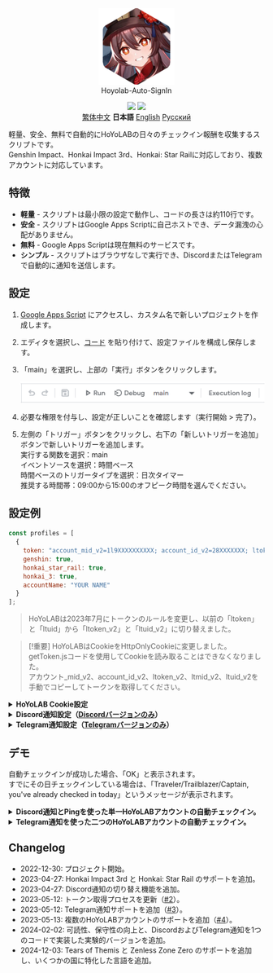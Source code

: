 <p align="center">
    <img width="150" height="150" src="pic/logo.svg" alt=""><br>
    Hoyolab-Auto-SignIn
</p>

<p align="center">
    <img src="https://img.shields.io/github/license/NatsumeAoii/hoyolab-auto-sign?style=flat-square">
    <img src="https://img.shields.io/github/stars/NatsumeAoii/hoyolab-auto-sign?style=flat-square">
    <br><a href="/README_zh-ZH.md">繁体中文</a>    <b>日本語</b>    <a href="/README.md">English</a>    <a href="/README_ru-RU.md">Русский</a>
</p>

軽量、安全、無料で自動的にHoYoLABの日々のチェックイン報酬を収集するスクリプトです。  
Genshin Impact、Honkai Impact 3rd、Honkai: Star Railに対応しており、複数アカウントに対応しています。

## 特徴
* **軽量** - スクリプトは最小限の設定で動作し、コードの長さは約110行です。
* **安全** - スクリプトはGoogle Apps Scriptに自己ホストでき、データ漏洩の心配がありません。
* **無料** - Google Apps Scriptは現在無料のサービスです。
* **シンプル** - スクリプトはブラウザなしで実行でき、DiscordまたはTelegramで自動的に通知を送信します。

## 設定
1. [Google Apps Script](https://script.google.com/home/start) にアクセスし、カスタム名で新しいプロジェクトを作成します。
2. エディタを選択し、[コード](https://github.com/NatsumeAoii/Hoyolab-AutoSign/blob/main/src/main-disc_tele.gs) を貼り付けて、設定ファイルを構成し保存します。
3. 「main」を選択し、上部の「実行」ボタンをクリックします。
   
   ![image](https://github.com/NatsumeAoii/Hoyolab-AutoSign/blob/main/pic/E04.png)
4. 必要な権限を付与し、設定が正しいことを確認します（実行開始 > 完了）。
5. 左側の「トリガー」ボタンをクリックし、右下の「新しいトリガーを追加」ボタンで新しいトリガーを追加します。  
   実行する関数を選択：main  
   イベントソースを選択：時間ベース  
   時間ベースのトリガータイプを選択：日次タイマー  
   推奨する時間帯：09:00から15:00のオフピーク時間を選んでください。

## 設定例

```javascript
const profiles = [
  {
    token: "account_mid_v2=1l9XXXXXXXXXX; account_id_v2=28XXXXXXX; ltoken_v2=v2_CANARIAXXXXXXXXXXXXXXX; ltmid_v2=1lXXXXXXX_XX; ltuid_v2=28XXXXXX;",
    genshin: true,
    honkai_star_rail: true,
    honkai_3: true,
    accountName: "YOUR NAME"
  }
];
```

> HoYoLABは2023年7月にトークンのルールを変更し、以前の「ltoken」と「ltuid」から「ltoken_v2」と「ltuid_v2」に切り替えました。  

> [!重要]
> HoYoLABはCookieをHttpOnlyCookieに変更しました。getToken.jsコードを使用してCookieを読み取ることはできなくなりました。  
> アカウント_mid_v2、account_id_v2、ltoken_v2、ltmid_v2、ltuid_v2を手動でコピーしてトークンを取得してください。

<details>
<summary><b>HoYoLAB Cookie設定</b></summary>

**トークンの取得手順**  
1. HoYoLAB（https://www.hoyolab.com/）にアクセスし、ログインします。
2. プロフィールページに移動します。
3. 開発者ツールを開きます（F12またはCtrl+Shift+I）。
4. 「ネットワーク」タブに移動します。
5. 「ログを保持する」ボタンをクリックします。
      
   ![image](https://github.com/NatsumeAoii/Hoyolab-AutoSign/blob/main/pic/E05.png)  
6. ページをリロードします。
7. 「getGameRecordCard」リクエスト（HTTPメソッドが「GET」のもの）をクリックします。
      
   ![image](https://github.com/NatsumeAoii/Hoyolab-AutoSign/blob/main/pic/E06.png)  
8. 「Cookie」タブに移動します。
9. 「account_mid_v2」、「account_id_v2」、「ltoken_v2」、「ltmid_v2」、「ltuid_v2」をコピーします。
      
   ![image](https://github.com/NatsumeAoii/Hoyolab-AutoSign/blob/main/pic/E07.png)  

</details>

<details>
<summary><b>Discord通知設定（<a href="https://github.com/NatsumeAoii/Hoyolab-AutoSign/blob/main/src/main-discord.gs">Discordバージョンのみ</a>）</b></summary>

```javascript
const discord_notify = true
const myDiscordID = "20000080000000040"
const discordWebhook = "https://discord.com/api/webhooks/1050000000000000060/6aXXXXXXXXXXXXXXXXXXXXXXXXXXXXXXXXXXXXXXXXXXXXXXXXXXXXXXXXXXXXXXXXnB"
```

1. **discord_notify**

   Discord通知を有効にするかどうか。  
   自動チェックイン通知を有効にする場合はtrue、無効にする場合はfalseに設定します。

2. **myDiscordID** - DiscordのユーザーIDを入力してください。

   チェックインが失敗した場合に通知を受け取りたい場合に使用します。  
   [このリンク](https://support.discord.com/hc/en-us/articles/206346498)を参照して、DiscordのユーザーIDを取得します。

3. **discordWebhook** - 通知を送信するDiscordサーバーのウェブフックURLを入力してください。

   [このリンク](https://support.discord.com/hc/en-us/articles/228383668)を参照してDiscordウェブフックを作成します。  

</details>

<details>
<summary><b>Telegram通知設定（<a href="https://github.com/NatsumeAoii/Hoyolab-AutoSign/blob/main/src/main-telegram.gs">Telegramバージョンのみ</a>）</b></summary>

```javascript
const telegram_notify = true
const myTelegramID = "1XXXXXXX0"
const telegramBotToken = "6XXXXXXXXX:AAAAAAAAAAXXXXXXXXXX8888888888Peko"
```

1. **telegram_notify**

   Telegram通知を有効にするかどうか。  
   自動チェックイン通知を有効にする場合はtrue、無効にする場合はfalseに設定します。

2. **myTelegramID** - TelegramのユーザーIDを入力してください。

   [@IDBot](https://t.me/myidbot)にメッセージを送って、/getidコマンドを使いTelegramのユーザーIDを確認します。

3. **telegramBotToken** - Telegramボットのトークンを入力してください。

   [@BotFather](https://t.me/botfather)にメッセージを送って、新しいボットを作成し、ボットのトークンを取得します。  
   詳細については[こちらの記事](https://core.telegram.org/bots/features#botfather)を参照してください。

</details>

## デモ
自動チェックインが成功した場合、「OK」と表示されます。  
すでにその日チェックインしている場合は、「Traveler/Trailblazer/Captain, you've already checked in today」というメッセージが表示されます。

<details>
<summary><b>Discord通知とPingを使った単一HoYoLABアカウントの自動チェックイン。</b></summary>
Genshin ImpactとHonkai: Star Railの自動チェックインを有効にし、Discord通知とPingを使用します。

```javascript
/** 例 **/
const profiles = [
  { token: "account_mid_v2=123xyzabcd_hi; account_id_v2=26XXXXX20; ltoken_v2=v2_CANARIAXXXXXXXXXXXXXXXXXXXXXXXXXXXXXXXXXXXXXXXXXXXXXXXXXXXXXXXXXXXXXXXXXXXXXXXXXXXXXXXXXXXXX3406; ltmid_v2=123xyzabcd_hi; ltuid_v2=26XXXXX20;", 
    genshin: true, 
    honkai_star_rail: true, 
    honkai_3: false, 
    accountName: "HuTao" }
];

const discord_notify = true
const myDiscordID = "240000800000300040"
const discordWebhook = "https://discord.com/api/webhooks/10xxxxxxxxxxxxxxx60/6aXXXXXXXXXXXXXXXXXXXXXXXXXXXXXXXXXXXXXXXXXXXXXXXXXXXXXXXXXXXXXXXXnB"
```

![image](https://github.com/NatsumeAoii/Hoyolab-AutoSign/blob/main/pic/E02.png)

</details>

<details>
<summary><b>Telegram通知を使った二つのHoYoLABアカウントの自動チェックイン。</b></summary>
アカウントAでGenshin Impact、アカウントBでHonkai Impact 3rdを使用し、Telegram通知を有効にします。

```javascript
/** 例 **/
const profiles = [
  { token: "account_mid_v2=123xyzabcd_hi; account_id_v2=26XXXXX20; ltoken_v2=v2_CANARIAXXXXXXXXXXXXXXXXXXXXXXXXXXXXXXXXXXXXXXXXXXXXXXXXXXXXXXXXXXXXXXXXXXXXXXXXXXXXXXXXXXXXX3406; ltmid_v2=123xyzabcd_hi; ltuid_v2=26XXXXX20;", 
    genshin: true, 
    honkai_star_rail: false, 
    honkai_3: false, 
    accountName: "accountA" },

  { token: "account_mid_v2=456qwertyu_hi; account_id_v2=28XXXXX42; ltoken_v2=v2_GENSHINXXXXXXXXXXXXXXXXXXXXXXXXXXXXXXXXXXXXXXXXXXXXXXXXXXXXXXXXXXXXXXXXXXXXXXXXXXXXXXXXXXXXX5566; ltmid_v2=456qwertyu_hi; ltuid_v2=28XXXXX42;", 
    genshin: false, 
    honkai_star_rail: false, 
    honkai_3: true, 
    accountName: "accountB" }
];

const telegram_notify = true
const myTelegramID = "1XXXXXXX0"
const telegramBotToken = "6XXXXXXXXX:AAAAAAAAAAXXXXXXXXXX8888888888Peko"
```
![image](https://github.com/NatsumeAoii/Hoyolab-AutoSign/blob/main/pic/E03.png)

</details>

## Changelog
- 2022-12-30: プロジェクト開始。
- 2023-04-27: Honkai Impact 3rd と Honkai: Star Rail のサポートを追加。
- 2023-04-27: Discord通知の切り替え機能を追加。
- 2023-05-12: トークン取得プロセスを更新（[#2](https://github.com/canaria3406/hoyolab-auto-sign/pull/2)）。
- 2023-05-12: Telegram通知サポートを追加（[#3](https://github.com/canaria3406/hoyolab-auto-sign/pull/3)）。
- 2023-05-13: 複数のHoYoLABアカウントのサポートを追加（[#4](https://github.com/canaria3406/hoyolab-auto-sign/pull/4)）。
- 2024-02-02: 可読性、保守性の向上と、DiscordおよびTelegram通知を1つのコードで実装した実験的バージョンを追加。
- 2024-12-03: Tears of Themis と Zenless Zone Zero のサポートを追加し、いくつかの国に特化した言語を追加。
